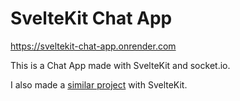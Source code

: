 # SvelteKit Chat App

https://sveltekit-chat-app.onrender.com

This is a Chat App made with SvelteKit and socket.io.

I also made a [similar project](https://github.com/ScriptRaccoon/svelte-chat-app) with SvelteKit.
